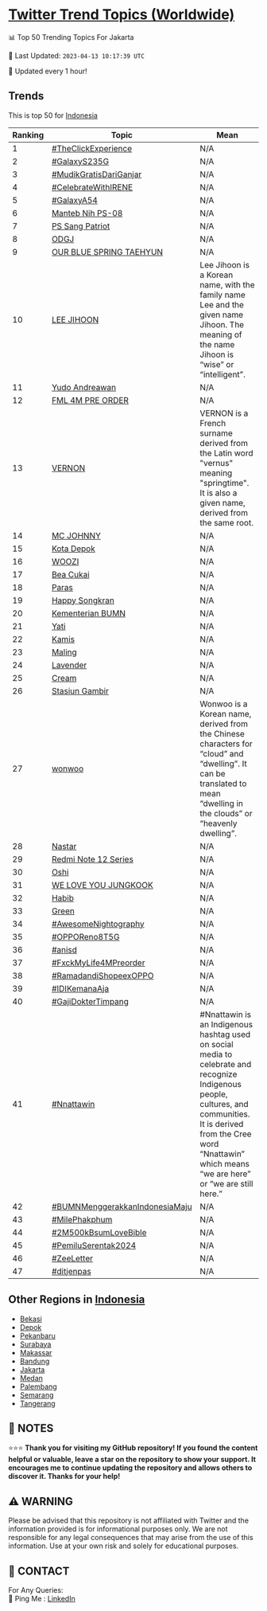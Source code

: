 [Twitter Trend Topics (Worldwide)](https://github.com/ErcinDedeoglu/Twitter-Trend-Topics)
==========


📊 Top 50 Trending Topics For Jakarta

📆 Last Updated: `2023-04-13 10:17:39 UTC`

🔧 Updated every 1 hour!


## Trends

This is top 50 for [Indonesia](</Indonesia>)

| Ranking | Topic | Mean |
| ------- | ------------ | ------------ |
| 1 | [#TheClickExperience](http://twitter.com/search?q=%23TheClickExperience) | N/A |
| 2 | [#GalaxyS235G](http://twitter.com/search?q=%23GalaxyS235G) | N/A |
| 3 | [#MudikGratisDariGanjar](http://twitter.com/search?q=%23MudikGratisDariGanjar) | N/A |
| 4 | [#CelebrateWithIRENE](http://twitter.com/search?q=%23CelebrateWithIRENE) | N/A |
| 5 | [#GalaxyA54](http://twitter.com/search?q=%23GalaxyA54) | N/A |
| 6 | [Manteb Nih PS-08](http://twitter.com/search?q=Manteb+Nih+PS-08) | N/A |
| 7 | [PS Sang Patriot](http://twitter.com/search?q=PS+Sang+Patriot) | N/A |
| 8 | [ODGJ](http://twitter.com/search?q=ODGJ) | N/A |
| 9 | [OUR BLUE SPRING TAEHYUN](http://twitter.com/search?q=OUR+BLUE+SPRING+TAEHYUN) | N/A |
| 10 | [LEE JIHOON](http://twitter.com/search?q=LEE+JIHOON) | Lee Jihoon is a Korean name, with the family name Lee and the given name Jihoon. The meaning of the name Jihoon is “wise” or “intelligent”. |
| 11 | [Yudo Andreawan](http://twitter.com/search?q=Yudo+Andreawan) | N/A |
| 12 | [FML 4M PRE ORDER](http://twitter.com/search?q=FML+4M+PRE+ORDER) | N/A |
| 13 | [VERNON](http://twitter.com/search?q=VERNON) | VERNON is a French surname derived from the Latin word "vernus" meaning "springtime". It is also a given name, derived from the same root. |
| 14 | [MC JOHNNY](http://twitter.com/search?q=MC+JOHNNY) | N/A |
| 15 | [Kota Depok](http://twitter.com/search?q=Kota+Depok) | N/A |
| 16 | [WOOZI](http://twitter.com/search?q=WOOZI) | N/A |
| 17 | [Bea Cukai](http://twitter.com/search?q=Bea+Cukai) | N/A |
| 18 | [Paras](http://twitter.com/search?q=Paras) | N/A |
| 19 | [Happy Songkran](http://twitter.com/search?q=Happy+Songkran) | N/A |
| 20 | [Kementerian BUMN](http://twitter.com/search?q=Kementerian+BUMN) | N/A |
| 21 | [Yati](http://twitter.com/search?q=Yati) | N/A |
| 22 | [Kamis](http://twitter.com/search?q=Kamis) | N/A |
| 23 | [Maling](http://twitter.com/search?q=Maling) | N/A |
| 24 | [Lavender](http://twitter.com/search?q=Lavender) | N/A |
| 25 | [Cream](http://twitter.com/search?q=Cream) | N/A |
| 26 | [Stasiun Gambir](http://twitter.com/search?q=Stasiun+Gambir) | N/A |
| 27 | [wonwoo](http://twitter.com/search?q=wonwoo) | Wonwoo is a Korean name, derived from the Chinese characters for “cloud” and “dwelling”. It can be translated to mean “dwelling in the clouds” or “heavenly dwelling”. |
| 28 | [Nastar](http://twitter.com/search?q=Nastar) | N/A |
| 29 | [Redmi Note 12 Series](http://twitter.com/search?q=Redmi+Note+12+Series) | N/A |
| 30 | [Oshi](http://twitter.com/search?q=Oshi) | N/A |
| 31 | [WE LOVE YOU JUNGKOOK](http://twitter.com/search?q=WE+LOVE+YOU+JUNGKOOK) | N/A |
| 32 | [Habib](http://twitter.com/search?q=Habib) | N/A |
| 33 | [Green](http://twitter.com/search?q=Green) | N/A |
| 34 | [#AwesomeNightography](http://twitter.com/search?q=%23AwesomeNightography) | N/A |
| 35 | [#OPPOReno8T5G](http://twitter.com/search?q=%23OPPOReno8T5G) | N/A |
| 36 | [#anisd](http://twitter.com/search?q=%23anisd) | N/A |
| 37 | [#FxckMyLife4MPreorder](http://twitter.com/search?q=%23FxckMyLife4MPreorder) | N/A |
| 38 | [#RamadandiShopeexOPPO](http://twitter.com/search?q=%23RamadandiShopeexOPPO) | N/A |
| 39 | [#IDIKemanaAja](http://twitter.com/search?q=%23IDIKemanaAja) | N/A |
| 40 | [#GajiDokterTimpang](http://twitter.com/search?q=%23GajiDokterTimpang) | N/A |
| 41 | [#Nnattawin](http://twitter.com/search?q=%23Nnattawin) | #Nnattawin is an Indigenous hashtag used on social media to celebrate and recognize Indigenous people, cultures, and communities. It is derived from the Cree word “Nnattawin” which means “we are here” or “we are still here.” |
| 42 | [#BUMNMenggerakkanIndonesiaMaju](http://twitter.com/search?q=%23BUMNMenggerakkanIndonesiaMaju) | N/A |
| 43 | [#MilePhakphum](http://twitter.com/search?q=%23MilePhakphum) | N/A |
| 44 | [#2M500kBsumLoveBible](http://twitter.com/search?q=%232M500kBsumLoveBible) | N/A |
| 45 | [#PemiluSerentak2024](http://twitter.com/search?q=%23PemiluSerentak2024) | N/A |
| 46 | [#ZeeLetter](http://twitter.com/search?q=%23ZeeLetter) | N/A |
| 47 | [#ditjenpas](http://twitter.com/search?q=%23ditjenpas) | N/A |



## Other Regions in [Indonesia](</Indonesia>)

* [Bekasi](</Indonesia/Bekasi.md>)
* [Depok](</Indonesia/Depok.md>)
* [Pekanbaru](</Indonesia/Pekanbaru.md>)
* [Surabaya](</Indonesia/Surabaya.md>)
* [Makassar](</Indonesia/Makassar.md>)
* [Bandung](</Indonesia/Bandung.md>)
* [Jakarta](</Indonesia/Jakarta.md>)
* [Medan](</Indonesia/Medan.md>)
* [Palembang](</Indonesia/Palembang.md>)
* [Semarang](</Indonesia/Semarang.md>)
* [Tangerang](</Indonesia/Tangerang.md>)



## 📝 NOTES

⭐⭐⭐ **Thank you for visiting my GitHub repository! If you found the content helpful or valuable, leave a star on the repository to show your support. It encourages me to continue updating the repository and allows others to discover it. Thanks for your help!**


## ⚠️ WARNING

Please be advised that this repository is not affiliated with Twitter and the information provided is for informational purposes only. We are not responsible for any legal consequences that may arise from the use of this information. Use at your own risk and solely for educational purposes.


## 📨 CONTACT

 For Any Queries:  
            🏓 Ping Me : [LinkedIn](https://www.linkedin.com/in/ercindedeoglu/)
